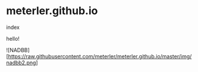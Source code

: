 meterler.github.io
==================

index

hello!

![NADBB][https://raw.githubusercontent.com/meterler/meterler.github.io/master/img/nadbb2.png]
